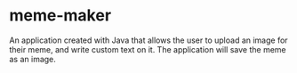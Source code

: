 meme-maker
==========

An application created with Java that allows the user to upload an image for their meme, and write custom text on it. The application will save the meme as an image.